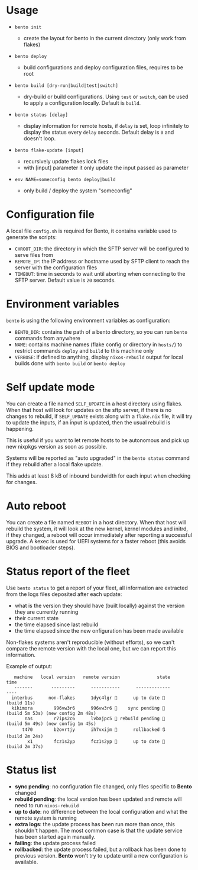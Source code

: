 # Usage

- `bento init`
  - create the layout for bento in the current directory (only work from flakes)

- `bento deploy`
  - build configurations and deploy configuration files, requires to be root

- `bento build [dry-run|build|test|switch]`
  - dry-build or build configurations. Using `test` or `switch`, can be used to apply a configuration locally. Default is `build`.

- `bento status [delay]`
  - display information for remote hosts, if `delay` is set, loop infinitely to display the status every `delay` seconds. Default delay is `0` and doesn't loop.

- `bento flake-update [input]`
  - recursively update flakes lock files
  - with [input] parameter it only update the input passed as parameter

- `env NAME=someconfig bento deploy|build`
  - only build / deploy the system "someconfig"

# Configuration file

A local file `config.sh` is required for Bento, it contains variable used to generate the scripts:

- `CHROOT_DIR`: the directory in which the SFTP server will be configured to serve files from
- `REMOTE_IP`: the IP address or hostname used by SFTP client to reach the server with the configuration files
- `TIMEOUT`: time in seconds to wait until aborting when connecting to the SFTP server. Default value is `20` seconds.

# Environment variables

`bento` is using the following environment variables as configuration:
- `BENTO_DIR`: contains the path of a bento directory, so you can run `bento` commands from anywhere
- `NAME`: contains machine names (flake config or directory in `hosts/`) to restrict commands `deploy` and `build` to this machine only
- `VERBOSE`: if defined to anything, display `nixos-rebuild` output for local builds done with `bento build` or `bento deploy`

# Self update mode

You can create a file named `SELF_UPDATE` in a host directory using flakes. When that host will look for updates on the sftp server, if there is no changes to rebuild, if `SELF_UPDATE` exists along with a `flake.nix` file, it will try to update the inputs, if an input is updated, then the usual rebuild is happening.

This is useful if you want to let remote hosts to be autonomous and pick up new nixpkgs version as soon as possible.

Systems will be reported as "auto upgraded" in the `bento status` command if they rebuild after a local flake update.

This adds at least 8 kB of inbound bandwidth for each input when checking for changes.

# Auto reboot

You can create a file named `REBOOT` in a host directory. When that host will rebuild the system, it will look at the new kernel, kernel modules and initrd, if they changed, a reboot will occur immediately after reporting a successful upgrade.  A kexec is used for UEFI systems for a faster reboot (this avoids BIOS and bootloader steps).

# Status report of the fleet

Use `bento status` to get a report of your fleet, all information are extracted from the logs files deposited after each update:

- what is the version they should have (built locally) against the version they are currently running
- their current state
- the time elapsed since last rebuild
- the time elapsed since the new onfiguration has been made available

Non-flakes systems aren't reproducible (without efforts), so we can't compare the remote version with the local one, but we can report this information.

Example of output:

```
   machine   local version   remote version              state                                     time
   -------       ---------      -----------      -------------                                     ----
  interbus      non-flakes      1dyc4lgr 📌      up to date 💚                              (build 11s)
  kikimora        996vw3r6      996vw3r6 💚    sync pending 🚩       (build 5m 53s) (new config 2m 48s)
       nas        r7ips2c6      lvbajpc5 🛑 rebuild pending 🚩       (build 5m 49s) (new config 1m 45s)
      t470        b2ovrtjy      ih7vxijm 🛑      rollbacked 🔃                           (build 2m 24s)
        x1        fcz1s2yp      fcz1s2yp 💚      up to date 💚                           (build 2m 37s)
```

# Status list

- **sync pending**: no configuration file changed, only files specific to **Bento** changed
- **rebuild pending**: the local version has been updated and remote will need to run `nixos-rebuild`
- **up to date**: no difference between the local configuration and what the remote system is running
- **extra logs**: the update process has been run more than once, this shouldn't happen. The most common case is that the update service has been started again manually.
- **failing**: the update process failed
- **rollbacked**: the update process failed, but a rollback has been done to previous version. **Bento** won't try to update until a new configuration is available.
